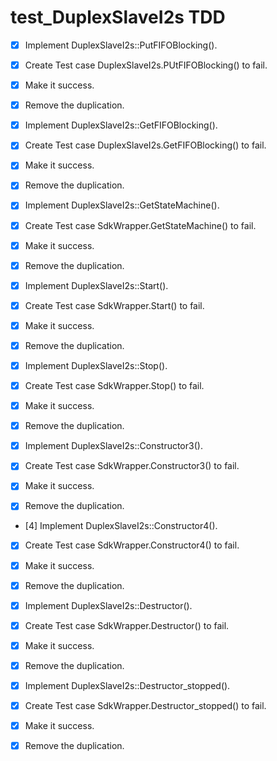 # test_DuplexSlaveI2s TDD
- [x] Implement DuplexSlaveI2s::PutFIFOBlocking(). 
- [x] Create Test case DuplexSlaveI2s.PUtFIFOBlocking() to fail. 
- [x] Make it success. 
- [x] Remove the duplication. 

- [x] Implement DuplexSlaveI2s::GetFIFOBlocking(). 
- [x] Create Test case DuplexSlaveI2s.GetFIFOBlocking() to fail. 
- [x] Make it success. 
- [x] Remove the duplication. 


- [x] Implement DuplexSlaveI2s::GetStateMachine(). 
- [x] Create Test case SdkWrapper.GetStateMachine() to fail. 
- [x] Make it success. 
- [x] Remove the duplication. 

- [x] Implement DuplexSlaveI2s::Start(). 
- [x] Create Test case SdkWrapper.Start() to fail. 
- [x] Make it success. 
- [x] Remove the duplication. 

- [x] Implement DuplexSlaveI2s::Stop(). 
- [x] Create Test case SdkWrapper.Stop() to fail. 
- [x] Make it success. 
- [x] Remove the duplication. 

- [x] Implement DuplexSlaveI2s::Constructor3(). 
- [x] Create Test case SdkWrapper.Constructor3() to fail. 
- [x] Make it success. 
- [x] Remove the duplication. 

- [4] Implement DuplexSlaveI2s::Constructor4(). 
- [x] Create Test case SdkWrapper.Constructor4() to fail. 
- [x] Make it success. 
- [x] Remove the duplication. 

- [x] Implement DuplexSlaveI2s::Destructor(). 
- [x] Create Test case SdkWrapper.Destructor() to fail. 
- [x] Make it success. 
- [x] Remove the duplication. 

- [x] Implement DuplexSlaveI2s::Destructor_stopped(). 
- [x] Create Test case SdkWrapper.Destructor_stopped() to fail. 
- [x] Make it success. 
- [x] Remove the duplication. 

